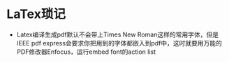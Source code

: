# LaTex琐记

* Latex编译生成pdf默认不会带上Times New Roman这样的常用字体，但是IEEE pdf express会要求你把用到的字体都嵌入到pdf中，这时就要用万能的PDF修改器Enfocus，运行embed font的action list

